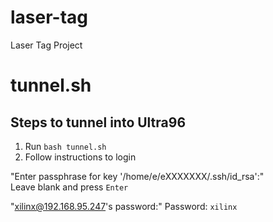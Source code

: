# laser-tag
Laser Tag Project

# tunnel.sh
## Steps to tunnel into Ultra96
1. Run `bash tunnel.sh`
2. Follow instructions to login

"Enter passphrase for key '/home/e/eXXXXXXX/.ssh/id_rsa':"  
Leave blank and press `Enter`

"xilinx@192.168.95.247's password:"
Password: `xilinx`